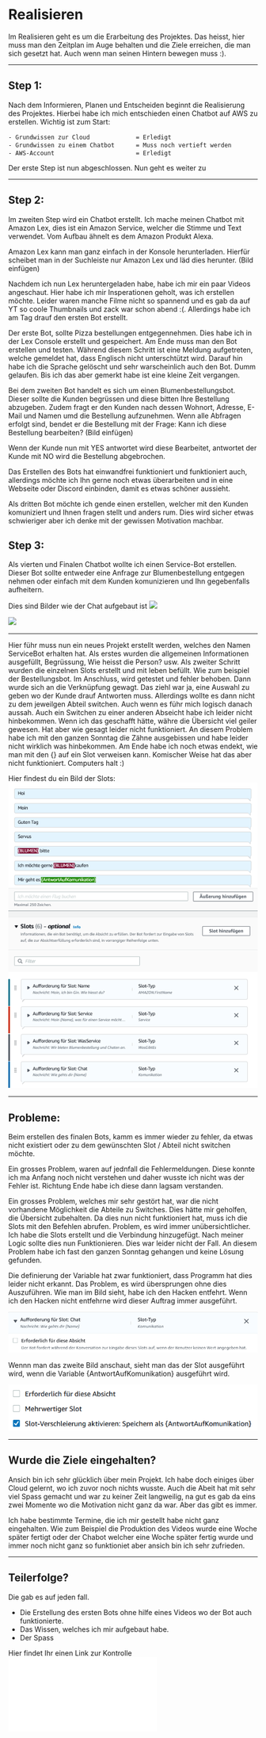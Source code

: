 # Realisieren
Im Realisieren geht es um die Erarbeitung des Projektes. 
Das heisst, hier muss man den Zeitplan im Auge behalten und die Ziele erreichen, die man sich gesetzt hat. Auch wenn man seinen Hintern bewegen muss :). 

----

## Step 1: 
Nach dem Informieren, Planen und Entscheiden beginnt die Realisierung des Projektes. 
Hierbei habe ich mich entschieden einen Chatbot auf AWS zu erstellen. 
Wichtig ist zum Start: 

    - Grundwissen zur Cloud             = Erledigt
    - Grundwissen zu einem Chatbot      = Muss noch vertieft werden
    - AWS-Account                       = Erledigt
 

Der erste Step ist nun abgeschlossen. Nun geht es weiter zu 

----

## Step 2: 
Im zweiten Step wird ein Chatbot erstellt.
Ich mache meinen Chatbot mit Amazon Lex, dies ist ein Amazon Service, welcher die Stimme und Text verwendet. Vom Aufbau ähnelt es dem Amazon Produkt Alexa.


Amazon Lex kann man ganz einfach in der Konsole herunterladen. Hierfür scheibet man in der Suchleiste nur Amazon Lex und läd dies herunter. 
(Bild einfügen)

Nachdem ich nun Lex heruntergeladen habe, habe ich mir ein paar Videos angeschaut. Hier habe ich mir Insperationen geholt, was ich erstellen möchte. 
Leider waren manche Filme nicht so spannend und es gab da auf YT so coole Thumbnails und zack war schon abend :(. 
Allerdings habe ich am Tag drauf den ersten Bot erstellt. 

Der erste Bot, sollte Pizza bestellungen entgegennehmen. Dies habe ich in der Lex Console erstellt und gespeichert. 
Am Ende muss man den Bot erstellen und testen. Während diesem Schritt ist eine Meldung aufgetreten, welche gemeldet hat, dass Englisch nicht unterschtützt wird. Darauf hin habe ich die Sprache gelöscht und sehr warscheinlich auch den Bot. Dumm gelaufen. Bis ich das aber gemerkt habe ist eine kleine Zeit vergangen. 

Bei dem zweiten Bot handelt es sich um einen Blumenbestellungsbot. Dieser sollte die Kunden begrüssen und diese bitten Ihre Bestellung abzugeben. Zudem fragt er den Kunden nach dessen Wohnort, Adresse, E-Mail und Namen umd die Bestellung aufzunehmen. Wenn alle Abfragen erfolgt sind, bendet er die Bestellung mit der Frage: Kann ich diese Bestellung bearbeiten? 
(Bild einfügen)

Wenn der Kunde nun mit YES antwortet wird diese Bearbeitet, antwortet der Kunde mit NO wird die Bestellung abgebrochen. 

Das Erstellen des Bots hat einwandfrei funktioniert und funktioniert auch, allerdings möchte ich Ihn gerne noch etwas überarbeiten und in eine Webseite oder Discord einbinden, damit es etwas schöner aussieht. 

Als dritten Bot möchte ich gende einen erstellen, welcher mit den Kunden komuniziert und Ihnen fragen stellt und anders rum. 
Dies wird sicher etwas schwieriger aber ich denke mit der gewissen Motivation machbar. 


## Step 3: 
Als vierten und Finalen Chatbot wollte ich einen Service-Bot erstellen. Dieser Bot sollte entweder eine Anfrage zur Blumenbestellung entgegen nehmen oder einfach mit dem Kunden komunizieren und Ihn gegebenfalls aufheitern. 

Dies sind Bilder wie der Chat aufgebaut ist
<img src="../Dokumentation/Images/Gesprächsfluss.png">


<img src="../Dokumentation/Images/Gesprächsfluss2.png">

-------

Hier führ muss nun ein neues Projekt erstellt werden, welches den Namen ServiceBot erhalten hat. 
Als erstes wurden die allgemeinen Informationen ausgefüllt, Begrüssung, Wie heisst die Person? usw. 
Als zweiter Schritt wurden die einzelnen Slots erstellt und mit leben befüllt. Wie zum beispiel der Bestellungsbot. 
Im Anschluss, wird getestet und fehler behoben. 
Dann wurde sich an die Verknüpfung gewagt. Das ziehl war ja, eine Auswahl zu geben wo der Kunde drauf Antworten muss. Allerdings wollte es dann nicht zu dem jeweilgen Abteil switchen. Auch wenn es führ mich logisch danach aussah. Auch ein Switchen zu einer anderen Abseicht habe ich leider nicht hinbekommen. Wenn ich das geschafft hätte, währe die Übersicht viel geiler gewesen. Hat aber wie gesagt leider nicht funktioniert. 
An diesem Problem habe ich mit den ganzen Sonntag die Zähne ausgebissen und habe leider nicht wirklich was hinbekommen. Am Ende habe ich noch etwas endekt, wie man mit den {} auf ein Slot verweisen kann. Komischer Weise hat das aber nicht funktioniert. Computers halt :)

Hier findest du ein Bild der Slots:
<img src="../Dokumentation/Images/AmazonLex.png">

------

## Probleme: 
Beim erstellen des finalen Bots, kamm es immer wieder zu fehler, da etwas nicht existiert oder zu dem gewünschten Slot / Abteil nicht switchen möchte. 

Ein grosses Problem, waren auf jednfall die Fehlermeldungen. Diese konnte ich ma Anfang noch nicht verstehen und daher wusste ich nicht was der Fehler ist. Richtung Ende habe ich diese dann lagsam verstanden. 

Ein grosses Problem, welches mir sehr gestört hat, war die nicht vorhandene Möglichkeit die Abteile zu Switches. Dies hätte mir geholfen, die Übersicht zubehalten. Da dies nun nicht funktioniert hat, muss ich die Slots mit den Befehlen abrufen. 
Problem, es wird immer unübersichtlicher. Ich habe die Slots erstellt und die Verbindung hinzugefügt. Nach meiner Logic sollte dies nun Funktionieren. Dies war leider nicht der Fall. An diesem Problem habe ich fast den ganzen Sonntag gehangen und keine Lösung gefunden.   

Die definierung der Variable hat zwar funktioniert, dass Programm hat dies leider nicht erkannt. 
Das Problem, es wird übersprungen ohne dies Auszuführen. 
Wie man im Bild sieht, habe ich den Hacken entfehrt. Wenn ich den Hacken nicht entfehrne wird dieser Auftrag immer ausgeführt. 

<img src="../Dokumentation/Images/Hacken.png">

Wennn man das zweite Bild anschaut, sieht man das der Slot ausgeführt wird, wenn die Variable {AntwortAufKomunikation} ausgeführt wird. 

<img src="../Dokumentation/Images/2Bild.png">


----

## Wurde die Ziele eingehalten? 
Ansich bin ich sehr glücklich über mein Projekt. Ich habe doch einiges über Cloud gelernt, wo ich zuvor noch nichts wusste. 
Auch die Abeit hat mit sehr viel Spass gemacht und war zu keiner Zeit langweilig, na gut es gab da eins zwei Momente wo die Motivation nicht ganz da war. Aber das gibt es immer. 

Ich habe bestimmte Termine, die ich mir gestellt habe nicht ganz eingehalten. Wie zum Beispiel die Produktion des Videos wurde eine Woche später fertigt oder der Chabot welcher eine Woche später fertig wurde und immer noch nicht ganz so funktioniet aber ansich bin ich sehr zufrieden. 

----

## Teilerfolge? 
Die gab es auf jeden fall. 
- Die Erstellung des ersten Bots ohne hilfe eines Videos wo der Bot auch funktionierte. 
- Das Wissen, welches ich mir aufgebaut habe. 
- Der Spass


Hier findet Ihr einen Link zur Kontrolle 
![05_Kontrolle.md](05_Kontrolle.md) 
